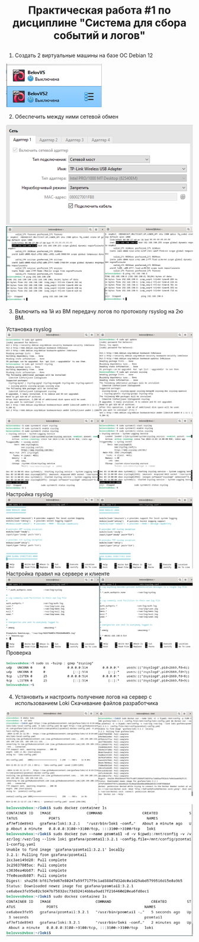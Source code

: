# <p style="text-align: center;"> Практическая работа #1 по дисциплине "Система для сбора событий и логов" </p>

1) Создать 2 виртуальные машины на базе ОС Debian 12

![alt-текст](https://github.com/V0vochka/SSSL/blob/main/praktika1/images/1.png)

2) Обеспечить между ними сетевой обмен

![alt-текст](https://github.com/V0vochka/SSSL/blob/main/praktika1/images/2.png)
![alt-текст](https://github.com/V0vochka/SSSL/blob/main/praktika1/images/3.png)

3) Включить на 1й из ВМ передачу логов по протоколу rsyslog на 2ю ВМ.

Установка rsyslog
![alt-текст](https://github.com/V0vochka/SSSL/blob/main/praktika1/images/4.png)
![alt-текст](https://github.com/V0vochka/SSSL/blob/main/praktika1/images/5.png)
Настройка rsyslog
![alt-текст](https://github.com/V0vochka/SSSL/blob/main/praktika1/images/6.png)
Настройка правил на сервере и клиенте
![alt-текст](https://github.com/V0vochka/SSSL/blob/main/praktika1/images/7.png)
Проверка

![alt-текст](https://github.com/V0vochka/SSSL/blob/main/praktika1/images/8.png)

4) Установить и настроить получение логов на сервер с использованием Loki
Скачивание файлов разработчика

![alt-текст](https://github.com/V0vochka/SSSL/blob/main/praktika1/images/9.png)
![alt-текст](https://github.com/V0vochka/SSSL/blob/main/praktika1/images/10.png)
